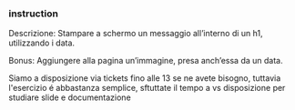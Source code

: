 
### instruction

Descrizione:
Stampare a schermo un messaggio all’interno di un h1, utilizzando i data.

Bonus:
Aggiungere alla pagina un’immagine, presa anch’essa da un data.

Siamo a disposizione via tickets fino alle 13 se ne avete bisogno, tuttavia l'esercizio é abbastanza semplice, sftuttate il tempo
a vs disposizione per studiare slide e documentazione